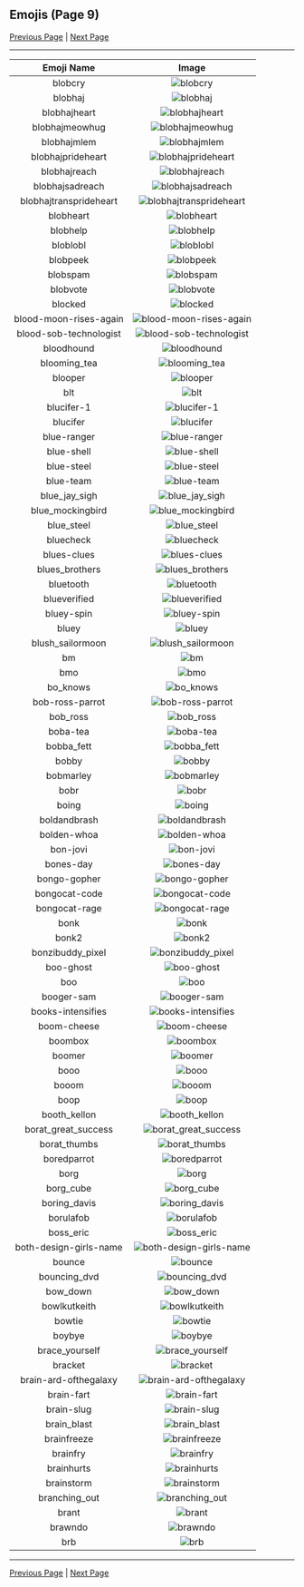 
## Emojis (Page 9)

[Previous Page](/docs/rc/page-b-0008.md)
  | [Next Page](/docs/rc/page-b-0010.md)

<hr />

|Emoji Name|Image|
| :-: | :-: |
|blobcry| ![blobcry](/emojis/rc/blobcry.gif)|
|blobhaj| ![blobhaj](/emojis/rc/blobhaj.png)|
|blobhajheart| ![blobhajheart](/emojis/rc/blobhajheart.png)|
|blobhajmeowhug| ![blobhajmeowhug](/emojis/rc/blobhajmeowhug.png)|
|blobhajmlem| ![blobhajmlem](/emojis/rc/blobhajmlem.png)|
|blobhajprideheart| ![blobhajprideheart](/emojis/rc/blobhajprideheart.png)|
|blobhajreach| ![blobhajreach](/emojis/rc/blobhajreach.png)|
|blobhajsadreach| ![blobhajsadreach](/emojis/rc/blobhajsadreach.png)|
|blobhajtransprideheart| ![blobhajtransprideheart](/emojis/rc/blobhajtransprideheart.png)|
|blobheart| ![blobheart](/emojis/rc/blobheart.png)|
|blobhelp| ![blobhelp](/emojis/rc/blobhelp.png)|
|bloblobl| ![bloblobl](/emojis/rc/bloblobl.png)|
|blobpeek| ![blobpeek](/emojis/rc/blobpeek.png)|
|blobspam| ![blobspam](/emojis/rc/blobspam.png)|
|blobvote| ![blobvote](/emojis/rc/blobvote.jpg)|
|blocked| ![blocked](/emojis/rc/blocked.png)|
|blood-moon-rises-again| ![blood-moon-rises-again](/emojis/rc/blood-moon-rises-again.gif)|
|blood-sob-technologist| ![blood-sob-technologist](/emojis/rc/blood-sob-technologist.png)|
|bloodhound| ![bloodhound](/emojis/rc/bloodhound.png)|
|blooming_tea| ![blooming_tea](/emojis/rc/blooming_tea.png)|
|blooper| ![blooper](/emojis/rc/blooper.png)|
|blt| ![blt](/emojis/rc/blt.png)|
|blucifer-1| ![blucifer-1](/emojis/rc/blucifer-1.png)|
|blucifer| ![blucifer](/emojis/rc/blucifer.jpg)|
|blue-ranger| ![blue-ranger](/emojis/rc/blue-ranger.png)|
|blue-shell| ![blue-shell](/emojis/rc/blue-shell.jpg)|
|blue-steel| ![blue-steel](/emojis/rc/blue-steel.jpg)|
|blue-team| ![blue-team](/emojis/rc/blue-team.png)|
|blue_jay_sigh| ![blue_jay_sigh](/emojis/rc/blue_jay_sigh.jpg)|
|blue_mockingbird| ![blue_mockingbird](/emojis/rc/blue_mockingbird.jpg)|
|blue_steel| ![blue_steel](/emojis/rc/blue_steel.png)|
|bluecheck| ![bluecheck](/emojis/rc/bluecheck.jpg)|
|blues-clues| ![blues-clues](/emojis/rc/blues-clues.png)|
|blues_brothers| ![blues_brothers](/emojis/rc/blues_brothers.png)|
|bluetooth| ![bluetooth](/emojis/rc/bluetooth.png)|
|blueverified| ![blueverified](/emojis/rc/blueverified.jpg)|
|bluey-spin| ![bluey-spin](/emojis/rc/bluey-spin.gif)|
|bluey| ![bluey](/emojis/rc/bluey.gif)|
|blush_sailormoon| ![blush_sailormoon](/emojis/rc/blush_sailormoon.jpg)|
|bm| ![bm](/emojis/rc/bm.png)|
|bmo| ![bmo](/emojis/rc/bmo.gif)|
|bo_knows| ![bo_knows](/emojis/rc/bo_knows.png)|
|bob-ross-parrot| ![bob-ross-parrot](/emojis/rc/bob-ross-parrot.gif)|
|bob_ross| ![bob_ross](/emojis/rc/bob_ross.png)|
|boba-tea| ![boba-tea](/emojis/rc/boba-tea.png)|
|bobba_fett| ![bobba_fett](/emojis/rc/bobba_fett.gif)|
|bobby| ![bobby](/emojis/rc/bobby.jpg)|
|bobmarley| ![bobmarley](/emojis/rc/bobmarley.jpg)|
|bobr| ![bobr](/emojis/rc/bobr.jpg)|
|boing| ![boing](/emojis/rc/boing.gif)|
|boldandbrash| ![boldandbrash](/emojis/rc/boldandbrash.png)|
|bolden-whoa| ![bolden-whoa](/emojis/rc/bolden-whoa.png)|
|bon-jovi| ![bon-jovi](/emojis/rc/bon-jovi.png)|
|bones-day| ![bones-day](/emojis/rc/bones-day.png)|
|bongo-gopher| ![bongo-gopher](/emojis/rc/bongo-gopher.gif)|
|bongocat-code| ![bongocat-code](/emojis/rc/bongocat-code.gif)|
|bongocat-rage| ![bongocat-rage](/emojis/rc/bongocat-rage.gif)|
|bonk| ![bonk](/emojis/rc/bonk.png)|
|bonk2| ![bonk2](/emojis/rc/bonk2.gif)|
|bonzibuddy_pixel| ![bonzibuddy_pixel](/emojis/rc/bonzibuddy_pixel.gif)|
|boo-ghost| ![boo-ghost](/emojis/rc/boo-ghost.png)|
|boo| ![boo](/emojis/rc/boo.png)|
|booger-sam| ![booger-sam](/emojis/rc/booger-sam.png)|
|books-intensifies| ![books-intensifies](/emojis/rc/books-intensifies.gif)|
|boom-cheese| ![boom-cheese](/emojis/rc/boom-cheese.png)|
|boombox| ![boombox](/emojis/rc/boombox.png)|
|boomer| ![boomer](/emojis/rc/boomer.png)|
|booo| ![booo](/emojis/rc/booo.png)|
|booom| ![booom](/emojis/rc/booom.gif)|
|boop| ![boop](/emojis/rc/boop.gif)|
|booth_kellon| ![booth_kellon](/emojis/rc/booth_kellon.png)|
|borat_great_success| ![borat_great_success](/emojis/rc/borat_great_success.gif)|
|borat_thumbs| ![borat_thumbs](/emojis/rc/borat_thumbs.gif)|
|boredparrot| ![boredparrot](/emojis/rc/boredparrot.gif)|
|borg| ![borg](/emojis/rc/borg.png)|
|borg_cube| ![borg_cube](/emojis/rc/borg_cube.png)|
|boring_davis| ![boring_davis](/emojis/rc/boring_davis.png)|
|borulafob| ![borulafob](/emojis/rc/borulafob.png)|
|boss_eric| ![boss_eric](/emojis/rc/boss_eric.png)|
|both-design-girls-name| ![both-design-girls-name](/emojis/rc/both-design-girls-name.png)|
|bounce| ![bounce](/emojis/rc/bounce.gif)|
|bouncing_dvd| ![bouncing_dvd](/emojis/rc/bouncing_dvd.gif)|
|bow_down| ![bow_down](/emojis/rc/bow_down.gif)|
|bowlkutkeith| ![bowlkutkeith](/emojis/rc/bowlkutkeith.png)|
|bowtie| ![bowtie](/emojis/rc/bowtie.png)|
|boybye| ![boybye](/emojis/rc/boybye.png)|
|brace_yourself| ![brace_yourself](/emojis/rc/brace_yourself.png)|
|bracket| ![bracket](/emojis/rc/bracket.jpg)|
|brain-ard-ofthegalaxy| ![brain-ard-ofthegalaxy](/emojis/rc/brain-ard-ofthegalaxy.png)|
|brain-fart| ![brain-fart](/emojis/rc/brain-fart.png)|
|brain-slug| ![brain-slug](/emojis/rc/brain-slug.png)|
|brain_blast| ![brain_blast](/emojis/rc/brain_blast.gif)|
|brainfreeze| ![brainfreeze](/emojis/rc/brainfreeze.png)|
|brainfry| ![brainfry](/emojis/rc/brainfry.jpg)|
|brainhurts| ![brainhurts](/emojis/rc/brainhurts.jpg)|
|brainstorm| ![brainstorm](/emojis/rc/brainstorm.png)|
|branching_out| ![branching_out](/emojis/rc/branching_out.png)|
|brant| ![brant](/emojis/rc/brant.png)|
|brawndo| ![brawndo](/emojis/rc/brawndo.jpg)|
|brb| ![brb](/emojis/rc/brb.gif)|

<hr/>

[Previous Page](/docs/rc/page-b-0008.md)
  | [Next Page](/docs/rc/page-b-0010.md)